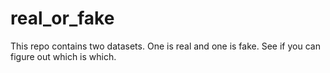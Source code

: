 # real_or_fake
This repo contains two datasets. One is real and one is fake. See if you can figure out which is which.
